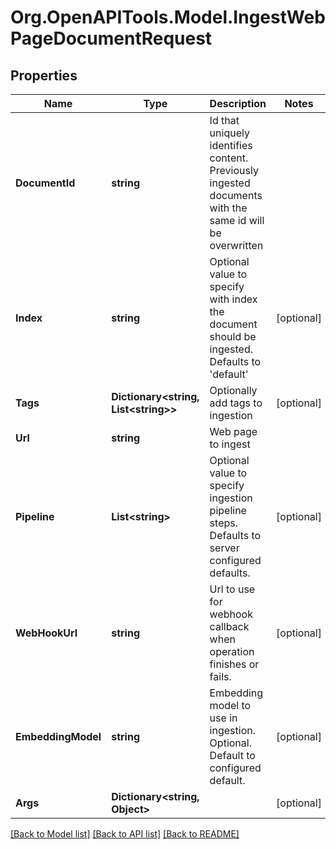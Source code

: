 # Org.OpenAPITools.Model.IngestWebPageDocumentRequest

## Properties

Name | Type | Description | Notes
------------ | ------------- | ------------- | -------------
**DocumentId** | **string** | Id that uniquely identifies content. Previously ingested documents with the same id will be overwritten | 
**Index** | **string** | Optional value to specify with index the document should be ingested. Defaults to &#39;default&#39; | [optional] 
**Tags** | **Dictionary&lt;string, List&lt;string&gt;&gt;** | Optionally add tags to ingestion | [optional] 
**Url** | **string** | Web page to ingest | 
**Pipeline** | **List&lt;string&gt;** | Optional value to specify ingestion pipeline steps. Defaults to server configured defaults. | [optional] 
**WebHookUrl** | **string** | Url to use for webhook callback when operation finishes or fails. | [optional] 
**EmbeddingModel** | **string** | Embedding model to use in ingestion. Optional. Default to configured default. | [optional] 
**Args** | **Dictionary&lt;string, Object&gt;** |  | [optional] 

[[Back to Model list]](../README.md#documentation-for-models) [[Back to API list]](../README.md#documentation-for-api-endpoints) [[Back to README]](../README.md)

